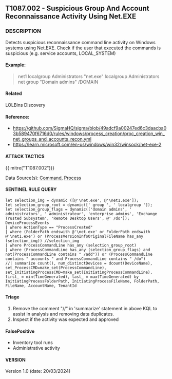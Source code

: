 ## T1087.002 - Suspicious Group And Account Reconnaissance Activity Using Net.EXE

###  DESCRIPTION

Detects suspicious reconnaissance command line activity on Windows systems using Net.EXE. Check if the user that executed the commands is suspicious (e.g. service accounts, LOCAL_SYSTEM)

#### Example:
>net1 localgroup Administrators 
>"net.exe" localgroup Administrators
> net group "Domain admins" /DOMAIN

#### Related
LOLBins
Discovery

#### Reference:
- https://github.com/SigmaHQ/sigma/blob/49adcf9a00247ed6c3daacba03b589470f6716d0/rules/windows/process_creation/proc_creation_win_net_groups_and_accounts_recon.yml
- https://learn.microsoft.com/en-us/windows/win32/winsock/net-exe-2

####  ATT&CK TACTICS

{{ mitre("T1087.002")}}

Data Source(s): [Command](https://attack.mitre.org/datasources/DS0017), [Process](https://attack.mitre.org/datasources/DS0009/)

#### SENTINEL RULE QUERY

~~~
let selection_img = dynamic ([@'\net.exe', @'\net1.exe']);
let selection_group_root = dynamic([' group ', ' localgroup ']);
let selection_group_flags = dynamic(['domain admins', ' administrators', ' administrateur', 'enterprise admins', 'Exchange Trusted Subsystem', 'Remote Desktop Users', @' /do']);
DeviceProcessEvents
| where ActionType == "ProcessCreated"
| where (FolderPath endswith @'\net.exe' or FolderPath endswith @'\net1.exe') or (ProcessVersionInfoOriginalFileName has_any (selection_img)) //selection_img
| where ProcessCommandLine has_any (selection_group_root) 
| where (ProcessCommandLine has_any (selection_group_flags) and not(ProcessCommandLine contains " /add")) or (ProcessCommandLine contains " accounts " and ProcessCommandLine contains " /do")
//| summarize count(), num_distinctDevices = dcount(DeviceName), set_ProcessCMD=make_set(ProcessCommandLine), set_InitiatingProcessCMD=make_set(InitiatingProcessCommandLine), first_ = min(TimeGenerated), last_ = max(TimeGenerated) by InitiatingProcessFolderPath, InitiatingProcessFileName, FolderPath, FileName, AccountName, TenantId 
~~~

#### Triage

1. Remove the comment "//" in 'summarize' statement in above KQL to assist in analysis and removing data duplicates.
2. Inspect if the activity was expected and approved

#### FalsePositive

- Inventory tool runs
- Administrative activity

#### VERSION

Version 1.0 (date: 20/03/2024)
